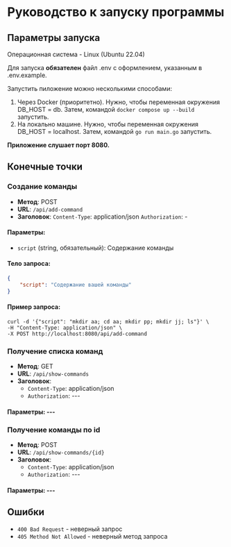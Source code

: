# Руководство к запуску программы


## Параметры запуска


Операционная система - Linux (Ubuntu 22.04)


Для запуска **обязателен** файл .env с оформлением, указанным в .env.example. 

Запустить пиложение можно несколькими способами:
1. Через Docker (приоритетно). Нужно, чтобы переменная окружения DB_HOST = db. Затем, командой `docker compose up --build` запустить.
2. На локально машине. Нужно, чтобы переменная окружения DB_HOST = localhost. Затем, командой `go run main.go` запустить.


**Приложение слушает порт 8080.** 

## Конечные точки


### Создание команды
- **Метод**: POST
- **URL**: `/api/add-command`
- **Заголовок**:
    `Content-Type`: application/json
    `Authorization`: -
#### Параметры:
- `script` (string, обязательный): Содержание команды

#### Тело запроса:
```json
{
    "script": "Содержание вашей команды"
}
```
#### Пример запроса:
```
curl -d '{"script": "mkdir aa; cd aa; mkdir pp; mkdir jj; ls"}' \
-H "Content-Type: application/json" \
-X POST http://localhost:8080/api/add-command
```


### Получение списка команд
- **Метод**: GET
- **URL**: `/api/show-commands`
- **Заголовок**:
    * `Content-Type`: application/json
    * `Authorization`: ---
#### Параметры: ---


### Получение команды по id
- **Метод**: POST
- **URL**: `/api/show-commands/{id}`
- **Заголовок**:
    * `Content-Type`: application/json
    * `Authorization`: ---
#### Параметры: ---


## Ошибки
- `400 Bad Request` - неверный запрос 
- `405 Method Not Allowed` - неверный метод запроса





